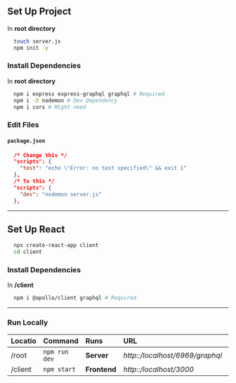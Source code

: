 ## Set Up Project

In **root directory**

```bash
  touch server.js
  npm init -y
```

### Install Dependencies

In **root directory**

```bash
  npm i express express-graphql graphql # Required
  npm i -D nodemon # Dev Dependency
  npm i cors # Might need
```

### Edit Files

#### `package.json`

```json
  /* Change this */
  "scripts": {
    "test": "echo \"Error: no test specified\" && exit 1"
  },
  /* To this */
  "scripts": {
    "dev": "nodemon server.js"
  },
```

---

## Set Up React

```bash
  npx create-react-app client
  cd client
```

### Install Dependencies

In **/client**

```bash
  npm i @apollo/client graphql # Required
```

---

### Run Locally

| Locatio  | Command        | Runs         | URL                             | Access   |
| :------- | :------------- | :----------- | :------------------------------ | :------- |
| /root    |  `npm run dev` | **Server**   | *http::/localhost/6969/graphql* | GraphiQL |
| /client  |  `npm start`   | **Frontend** | *http::/localhost/3000*         | Site     |
